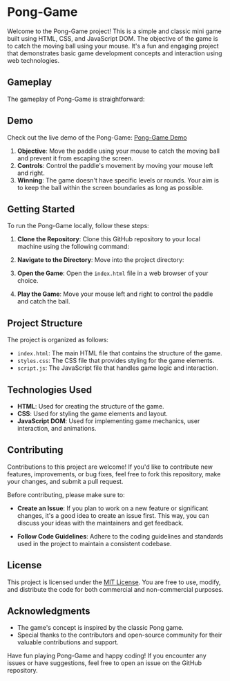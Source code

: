 # Pong-Game

Welcome to the Pong-Game project! This is a simple and classic mini game built using HTML, CSS, and JavaScript DOM. The objective of the game is to catch the moving ball using your mouse. It's a fun and engaging project that demonstrates basic game development concepts and interaction using web technologies.

## Gameplay

The gameplay of Pong-Game is straightforward:

## Demo

Check out the live demo of the Pong-Game: [Pong-Game Demo](https://preeminent-alpaca-71799e.netlify.app/)

1. **Objective**: Move the paddle using your mouse to catch the moving ball and prevent it from escaping the screen.
2. **Controls**: Control the paddle's movement by moving your mouse left and right.
3. **Winning**: The game doesn't have specific levels or rounds. Your aim is to keep the ball within the screen boundaries as long as possible.

## Getting Started

To run the Pong-Game locally, follow these steps:

1. **Clone the Repository**: Clone this GitHub repository to your local machine using the following command:
2. **Navigate to the Directory**: Move into the project directory:

3. **Open the Game**: Open the `index.html` file in a web browser of your choice.

4. **Play the Game**: Move your mouse left and right to control the paddle and catch the ball.

## Project Structure

The project is organized as follows:

- `index.html`: The main HTML file that contains the structure of the game.
- `styles.css`: The CSS file that provides styling for the game elements.
- `script.js`: The JavaScript file that handles game logic and interaction.

## Technologies Used

- **HTML**: Used for creating the structure of the game.
- **CSS**: Used for styling the game elements and layout.
- **JavaScript DOM**: Used for implementing game mechanics, user interaction, and animations.

## Contributing

Contributions to this project are welcome! If you'd like to contribute new features, improvements, or bug fixes, feel free to fork this repository, make your changes, and submit a pull request.

Before contributing, please make sure to:

- **Create an Issue**: If you plan to work on a new feature or significant changes, it's a good idea to create an issue first. This way, you can discuss your ideas with the maintainers and get feedback.

- **Follow Code Guidelines**: Adhere to the coding guidelines and standards used in the project to maintain a consistent codebase.

## License

This project is licensed under the [MIT License](LICENSE). You are free to use, modify, and distribute the code for both commercial and non-commercial purposes.

## Acknowledgments

- The game's concept is inspired by the classic Pong game.
- Special thanks to the contributors and open-source community for their valuable contributions and support.

Have fun playing Pong-Game and happy coding! If you encounter any issues or have suggestions, feel free to open an issue on the GitHub repository.
